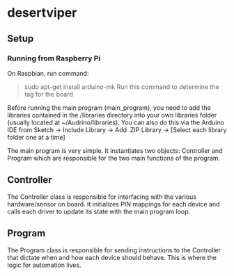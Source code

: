 # desertviper

## Setup
### Running from Raspberry Pi
On Raspbian, run command:
> sudo apt-get install arduino-mk
Run this command to determine the tag for the board

Before running the main program (main_program), you need to add the libraries contained in the /libraries directory into your own libraries folder (usually located at ~/Audrino/libraries).  You can also do this via the Arduino IDE from Sketch -> Include Library -> Add .ZIP Library -> [Select each library folder one at a time]

The main program is very simple.  It instantiates two objects: Controller and Program which are responsible for the two main functions of the program.

## Controller
The Controller class is responsible for interfacing with the various hardware/sensor on board.  It initializes PIN mappings for each device and calls each driver to update its state with the main program loop.

## Program
The Program class is responsible for sending instructions to the Controller that dictate when and how each device should behave.  This is where the logic for automation lives.

